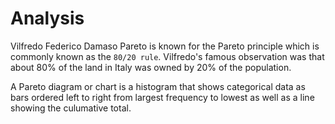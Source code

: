 # Analysis

Vilfredo Federico Damaso Pareto is known for the Pareto principle which is commonly known as the `80/20 rule`.
Vilfredo's famous observation was that about 80% of the land in Italy was owned by 20% of the population.

A Pareto diagram or chart is a histogram that shows categorical data as bars ordered left to right from largest
frequency to lowest as well as a line showing the culumative total.
